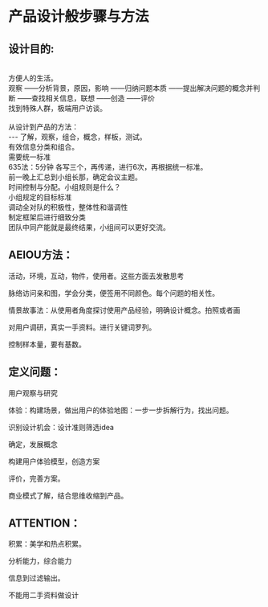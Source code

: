 产品设计般步骤与方法
=====

设计目的: 
---
<br /> 
方便人的生活。 <br /> 
观察  ——分析背景，原因，影响  ——归纳问题本质 ——提出解决问题的概念并判断 ——查找相关信息，联想 ——创造 ——评价 <br /> 
找到特殊人群，极端用户访谈。 <br /> 
 <br /> 
从设计到产品的方法： <br /> 
---
了解，观察，组合，概念，样板，测试。 <br /> 
有效信息分类和组合。 <br /> 
需要统一标准 <br /> 
635法：5分钟 各写三个，再传递，进行6次，再根据统一标准。 <br /> 
前一晚上汇总到小组长那，确定会议主题。 <br /> 
时间控制与分配。小组规则是什么？ <br /> 
小组规定的目标标准 <br /> 
调动全对队的积极性，整体性和谐调性 <br /> 
制定框架后进行细致分类 <br /> 
团队中同产能就是最终结果，小组间可以更好交流。 <br /> 


AEIOU方法：
---
活动，环境，互动，物件，使用者。这些方面去发散思考


脉络访问亲和图，学会分类，便签用不同颜色。每个问题的相关性。


情景故事法：从使用者角度探讨使用产品经验，明确设计概念。拍照或者画


对用户调研，真实一手资料。进行关键词罗列。


控制样本量，要有基数。



定义问题：
---

用户观察与研究


体验：构建场景，做出用户的体验地图：一步一步拆解行为，找出问题。


识别设计机会：设计准则筛选idea


确定，发展概念


构建用户体验模型，创造方案


评价，完善方案。


商业模式了解，结合思维收缩到产品。


ATTENTION：
---

积累：美学和热点积累。


分析能力，综合能力


信息到过滤输出。


不能用二手资料做设计
